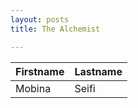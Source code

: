 ```yaml
---
layout: posts
title: The Alchemist

---
```



| Firstname | Lastname |
| ----------- | ----------- |
| Mobina | Seifi |

